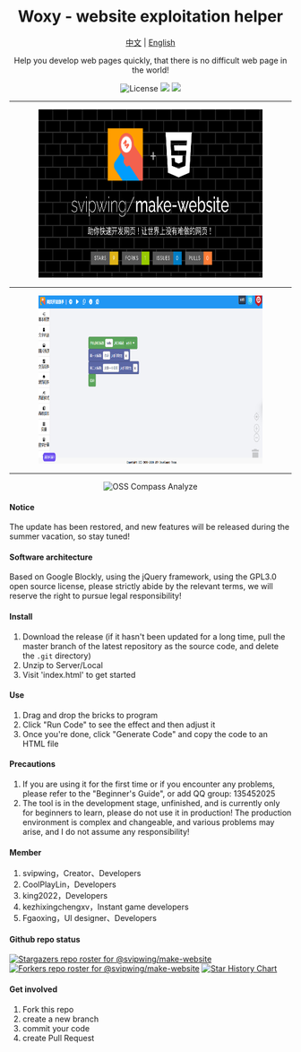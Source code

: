 <h1 align="center">
  Woxy - website exploitation helper
</h1>

<p align="center">
  <a href="/blob/master/README.md">中文</a> | <a href="/blob/master/README-EN.md">English</a>
</p>

<p align="center">
  Help you develop web pages quickly, that there is no difficult web page in the world!
</p>

<p align="center">
  <img src="https://img.shields.io/github/license/svipwing/make-website" alt="License">
  <img src="https://img.shields.io/badge/PRs-welcome-brightgreen.svg"/>
  <img src="https://img.shields.io/badge/Powered%20by-Jishuyun%20Team-blue"/>
</p>

<hr/>

<center>
<img src="./image/cover.png" width="400px" height="300px" />
<hr />
<img src="./image/help2.png" width="400px" height="300px" />
<hr />
<img src="https://compass.gitee.com/chart/svzp5m02.svg?metric=overview&y_trans=1&range=6M" alt="OSS Compass Analyze" />
</center>

#### Notice

The update has been restored, and new features will be released during the summer vacation, so stay tuned!

#### Software architecture

Based on Google Blockly, using the jQuery framework, using the GPL3.0 open source license, please strictly abide by the relevant terms, we will reserve the right to pursue legal responsibility!

#### Install

1. Download the release (if it hasn't been updated for a long time, pull the master branch of the latest repository as the source code, and delete the `.git` directory)
2. Unzip to Server/Local
3. Visit 'index.html' to get started

#### Use

1. Drag and drop the bricks to program
2. Click "Run Code" to see the effect and then adjust it
3. Once you're done, click "Generate Code" and copy the code to an HTML file

#### Precautions

1. If you are using it for the first time or if you encounter any problems, please refer to the "Beginner's Guide", or add QQ group: 135452025
2. The tool is in the development stage, unfinished, and is currently only for beginners to learn, please do not use it in production! The production environment is complex and changeable, and various problems may arise, and I do not assume any responsibility!

#### Member

1. svipwing，Creator、Developers
2. CoolPlayLin，Developers
3. king2022，Developers
4. kezhixingchengxv，Instant game developers
5. Fgaoxing，UI designer、Developers

#### Github repo status

[![Stargazers repo roster for @svipwing/make-website](https://reporoster.com/stars/svipwing/make-website)](https://github.com/svipwing/make-website/stargazers)
[![Forkers repo roster for @svipwing/make-website](https://reporoster.com/forks/svipwing/make-website)](https://github.com/svipwing/make-website/network/members)
[![Star History Chart](https://coco.codemao.cn/http-widget-proxy/https@SEP@api.star-history.com/svg?repos=svipwing/make-website&type=Date)](https://star-history.com/#svipwing/make-website&Date)

#### Get involved

1. Fork this repo
2. create a new branch
3. commit your code
4. create Pull Request